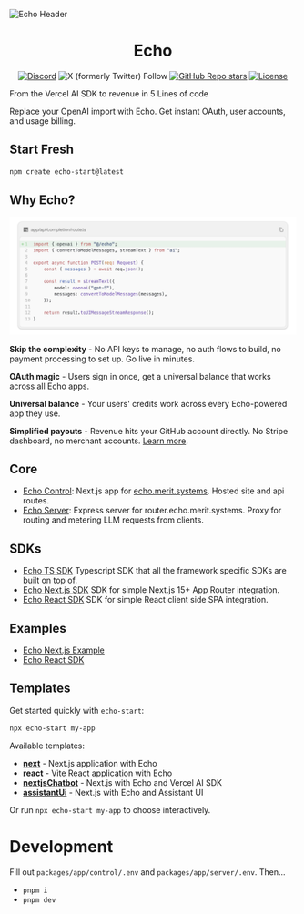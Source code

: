 ![Echo Header](./imgs/header_gif.gif)

<div align="center">
  
# Echo

</div>

  <div align="center">
    
  [![Discord](https://img.shields.io/discord/1382120201713352836?style=flat&logo=discord&logoColor=white&label=Discord)](https://discord.gg/JuKt7tPnNc) 
  ![X (formerly Twitter) Follow](https://img.shields.io/twitter/follow/merit_systems) 
  [![GitHub Repo stars](https://img.shields.io/github/stars/Merit-Systems/echo?style=social)](https://github.com/Merit-Systems/echo) 
  [![License](https://img.shields.io/badge/License-Apache%202.0-blue.svg)](https://opensource.org/licenses/Apache-2.0)

  </div>

From the Vercel AI SDK to revenue in 5 Lines of code

Replace your OpenAI import with Echo. Get instant OAuth, user accounts, and usage billing.

## Start Fresh

```bash
npm create echo-start@latest
```


## Why Echo?

![Echo Code Diff](./imgs/code_diff.png)

**Skip the complexity** - No API keys to manage, no auth flows to build, no payment processing to set up. Go live in minutes.

**OAuth magic** - Users sign in once, get a universal balance that works across all Echo apps.

**Universal balance** - Your users' credits work across every Echo-powered app they use.

**Simplified payouts** - Revenue hits your GitHub account directly. No Stripe dashboard, no merchant accounts. [Learn more](https://www.merit.systems/docs).

## Core

- [Echo Control](./packages/app/control): Next.js app for [echo.merit.systems](https://echo.merit.systems). Hosted site and api routes.
- [Echo Server](./packages/app/server): Express server for router.echo.merit.systems. Proxy for routing and metering LLM requests from clients.

## SDKs

- [Echo TS SDK](./packages/sdk/ts) Typescript SDK that all the framework specific SDKs are built on top of.
- [Echo Next.js SDK](./packages/sdk/next) SDK for simple Next.js 15+ App Router integration.
- [Echo React SDK](./packages/sdk/react) SDK for simple React client side SPA integration.

## Examples

- [Echo Next.js Example](./packages/sdk/examples/next)
- [Echo React SDK](./packages/sdk/examples/vite)

## Templates

Get started quickly with `echo-start`:

```bash
npx echo-start my-app
```

Available templates:

- **[next](./templates/next)** - Next.js application with Echo
- **[react](./templates/react)** - Vite React application with Echo
- **[nextjsChatbot](./templates/nextjs-chatbot)** - Next.js with Echo and Vercel AI SDK
- **[assistantUi](./templates/assistant-ui)** - Next.js with Echo and Assistant UI

Or run `npx echo-start my-app` to choose interactively.

# Development

Fill out `packages/app/control/.env` and `packages/app/server/.env`. Then...

- `pnpm i`
- `pnpm dev`
